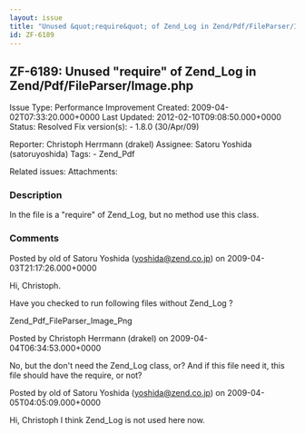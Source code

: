 ```yaml
---
layout: issue
title: "Unused &quot;require&quot; of Zend_Log in Zend/Pdf/FileParser/Image.php"
id: ZF-6189
---
```


ZF-6189: Unused "require" of Zend\_Log in Zend/Pdf/FileParser/Image.php
-----------------------------------------------------------------------

 Issue Type: Performance Improvement Created: 2009-04-02T07:33:20.000+0000 Last Updated: 2012-02-10T09:08:50.000+0000 Status: Resolved Fix version(s): - 1.8.0 (30/Apr/09)
 
 Reporter:  Christoph Herrmann (drakel)  Assignee:  Satoru Yoshida (satoruyoshida)  Tags: - Zend\_Pdf
 
 Related issues: 
 Attachments: 
### Description

In the file is a "require" of Zend\_Log, but no method use this class.

 

 

### Comments

Posted by old of Satoru Yoshida (yoshida@zend.co.jp) on 2009-04-03T21:17:26.000+0000

Hi, Christoph.

Have you checked to run following files without Zend\_Log ?

Zend\_Pdf\_FileParser\_Image\_Png

 

 

Posted by Christoph Herrmann (drakel) on 2009-04-04T06:34:53.000+0000

No, but the don't need the Zend\_Log class, or? And if this file need it, this file should have the require, or not?

 

 

Posted by old of Satoru Yoshida (yoshida@zend.co.jp) on 2009-04-05T04:05:09.000+0000

Hi, Christoph I think Zend\_Log is not used here now.

 

 